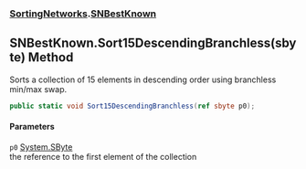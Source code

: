 ### [SortingNetworks](SortingNetworks.md 'SortingNetworks').[SNBestKnown](SortingNetworks_SNBestKnown.md 'SortingNetworks.SNBestKnown')
## SNBestKnown.Sort15DescendingBranchless(sbyte) Method
Sorts a collection of 15 elements in descending order using branchless min/max swap.  
```csharp
public static void Sort15DescendingBranchless(ref sbyte p0);
```
#### Parameters
<a name='SortingNetworks_SNBestKnown_Sort15DescendingBranchless(sbyte)_p0'></a>
`p0` [System.SByte](https://docs.microsoft.com/en-us/dotnet/api/System.SByte 'System.SByte')  
the reference to the first element of the collection
  
